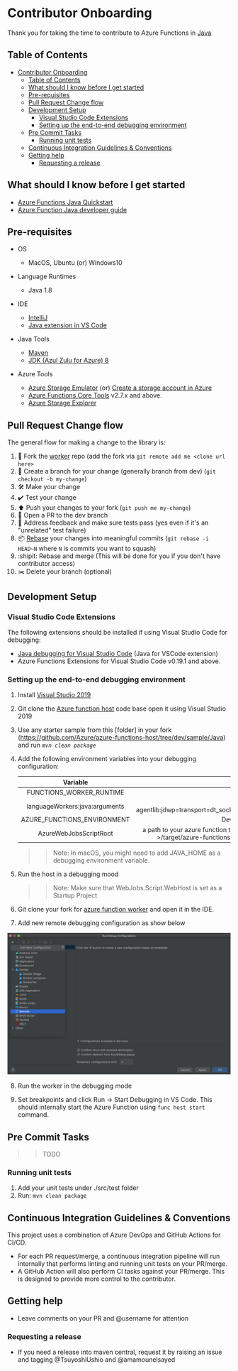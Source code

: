 # Contributor Onboarding
Thank you for taking the time to contribute to Azure Functions in [Java](https://go.java/)

## Table of Contents

- [Contributor Onboarding](#contributor-onboarding)
  - [Table of Contents](#table-of-contents)
  - [What should I know before I get started](#what-should-i-know-before-i-get-started)
  - [Pre-requisites](#pre-requisites)
  - [Pull Request Change flow](#pull-request-change-flow)
  - [Development Setup](#development-setup)
    - [Visual Studio Code Extensions](#visual-studio-code-extensions)
    - [Setting up the  end-to-end debugging environment](#setting-up-the-end-to-end-debugging-environment)
  - [Pre Commit Tasks](#pre-commit-tasks)
    - [Running unit tests](#running-unit-tests)
  - [Continuous Integration Guidelines & Conventions](#continuous-integration-guidelines--conventions)
  - [Getting help](#getting-help)
    - [Requesting a release](#requesting-a-release)

## What should I know before I get started
- [Azure Functions Java Quickstart](https://docs.microsoft.com/en-us/azure/azure-functions/functions-create-first-azure-function-azure-cli?tabs=bash%2Cbrowser&pivots=programming-language-java)
- [Azure Function Java developer guide](https://docs.microsoft.com/en-us/azure/azure-functions/functions-reference-java?tabs=consumption)

## Pre-requisites

- OS
    - MacOS, Ubuntu (or) Windows10
- Language Runtimes
    -  Java 1.8

- IDE
   - [IntelliJ](https://www.jetbrains.com/idea/download)
   - [Java extension in VS Code](https://code.visualstudio.com/docs/languages/java)
- Java Tools 
    - [Maven](https://maven.apache.org/install.html)
    - [JDK (Azul Zulu for Azure) 8](https://www.azul.com/downloads/azure-only/zulu/?version=java-8-lts&architecture=x86-64-bit&package=jdk)
- Azure Tools
    - [Azure Storage Emulator](https://docs.microsoft.com/en-us/azure/storage/common/storage-use-emulator) (or) [Create a storage account in Azure](https://docs.microsoft.com/en-us/azure/storage/common/storage-account-create?tabs=azure-portal)
    - [Azure Functions Core Tools](https://github.com/Azure/azure-functions-core-tools) v2.7.x and above.
    - [Azure Storage Explorer](https://azure.microsoft.com/en-us/features/storage-explorer/)
  

## Pull Request Change flow

The general flow for making a change to the library is:

1. 🍴 Fork the [worker](https://github.com/helayoty/azure-functions-java-worker) repo (add the fork via `git remote add me <clone url here>`
2. 🌳 Create a branch for your change (generally branch from dev) (`git checkout -b my-change`)
3. 🛠 Make your change
4. ✔️ Test your change
5. ⬆️ Push your changes to your fork (`git push me my-change`)
6. 💌 Open a PR to the dev branch
7. 📢 Address feedback and make sure tests pass (yes even if it's an "unrelated" test failure)
8. 📦 [Rebase](https://git-scm.com/docs/git-rebase) your changes into  meaningful commits (`git rebase -i HEAD~N` where `N` is commits you want to squash)
9. :shipit: Rebase and merge (This will be done for you if you don't have contributor access)
10. ✂️ Delete your branch (optional)

## Development Setup

### Visual Studio Code Extensions

The following extensions should be installed if using Visual Studio Code for debugging:

- [Java debugging for Visual Studio Code](https://marketplace.visualstudio.com/items?itemName=vscjava.vscode-java-debug) (Java for VSCode extension)
- Azure Functions Extensions for Visual Studio Code v0.19.1 and above.


### Setting up the  end-to-end debugging environment

1. Install [Visual Studio 2019](https://visualstudio.microsoft.com/downloads/) 

2. Git clone the [Azure function host](https://github.com/Azure/azure-functions-host) code base open it using Visual Studio 2019
 
3. Use any starter sample from this [folder] in your fork (https://github.com/Azure/azure-functions-host/tree/dev/sample/Java) and run *`mvn clean package`*

4. Add the following environment variables into your debugging configuration:
    
    | Variable   |  Value    |
    | :--------: | :------:  |
    | FUNCTIONS_WORKER_RUNTIME       | java |
    | languageWorkers:java:arguments | -agentlib:jdwp=transport=dt_socket,server=y,suspend=n,address=5005 |
    | AZURE_FUNCTIONS_ENVIRONMENT    | Development |
    | AzureWebJobsScriptRoot         | a path to your azure function target folder,i.e. ~/< your-folder-path >/target/azure-functions/<azure-function-name-####> |
    
    >> Note: In macOS, you might need to add JAVA_HOME as a debugging environment variable. 

5. Run the host in a debugging mood
   
   >> Note: Make sure that WebJobs.Script.WebHost is set as a Startup Project

6. Git clone your fork for [azure function worker](https://github.com/helayoty/azure-functions-java-worker) and open it in the IDE.

7. Add new remote debugging configuration as show below

![](tools/.images/worker-debug-configuration.png)

8. Run the worker in the debugging mode 
    
7. Set breakpoints and click Run -> Start Debugging in VS Code. This should internally start the Azure Function using `func host start` command.

## Pre Commit Tasks

>>TODO

### Running unit tests

1. Add your unit tests under ./src/test folder
2. Run: `mvn clean package`

## Continuous Integration Guidelines & Conventions

This project uses a combination of Azure DevOps and GitHub Actions for CI/CD.

- For each PR request/merge, a continuous integration pipeline will run internally that performs linting and running unit tests on your PR/merge.
- A GitHub Action will also perform CI tasks against your PR/merge. This is designed to provide more control to the contributor.

## Getting help

 - Leave comments on your PR and @username for attention

### Requesting a release
- If you need a release into maven central, request it by raising an issue and tagging @TsuyoshiUshio and @amamounelsayed


